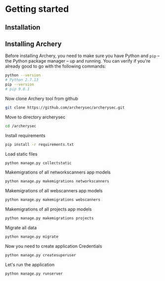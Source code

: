 # Getting started

## Installation

## Installing Archery

Before installing Archery, you need to make sure you have Python and `pip`
– the Python package manager – up and running. You can verify if you're already
good to go with the following commands:

``` sh
python --version
# Python 2.7.13
pip --version
# pip 9.0.1
```


Now clone Archery tool from github

``` sh
git clone https://github.com/archerysec/archerysec.git
```

Move to directory archerysec

``` sh
cd /archerysec
```

Install requirements
``` sh
pip install -r requirements.txt
```

Load static files
``` sh
python manage.py collectstatic
```

Makemigrations of all networkscanners app models
``` sh
python manage.py makemigrations networkscanners
```
Makemigrations of all webscanners app models
``` sh
python manage.py makemigrations webscanners
```

Makemigrations of all projects app models
```sh
python manage.py makemigrations projects
```

Migrate all data
``` sh
python manage.py migrate
```

Now you need to create application Credentials
``` sh
python manage.py createsuperuser
```

Let's run the application
``` sh
python manage.py runserver
```


